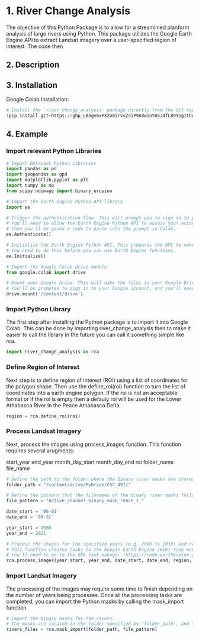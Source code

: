 # 1. River Change Analysis

The objective of this Python Package is to allow for a streamlined planform analysis of large rivers using Python. This package utilizes the Google Earth Engine API to extract Landsat imagery over a user-specified region of interest. The code then

## 2. Description


## 3. Installation

Google Colab Installation:

```python
# Install the 'river_change_analysis' package directly from the Git repository.
!pip install git+https://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@github.com/ianstlaurent/river_change_analysis.git
```


## 4. Example

### Import relevant Python Libraries

```python
# Import Relevant Python Libraries
import pandas as pd
import geopandas as gpd
import matplotlib.pyplot as plt
import numpy as np
from scipy.ndimage import binary_erosion

# Import the Earth Engine Python API library
import ee

# Trigger the authentication flow. This will prompt you to sign in to your Google account.
# You'll need to allow the Earth Engine Python API to access your account,
# then you'll be given a code to paste into the prompt in Colab.
ee.Authenticate()

# Initialize the Earth Engine Python API. This prepares the API to make requests to Earth Engine's servers.
# You need to do this before you can use Earth Engine functions.
ee.Initialize()

# Import the Google Colab drive module
from google.colab import drive

# Mount your Google Drive. This will make the files in your Google Drive accessible from this Google Colab notebook.
# You'll be prompted to sign in to your Google account, and you'll need to allow Colab to access your Google Drive.
drive.mount('/content/drive')
```

### Import Python Library

The first step after installing the Python package is to import it into Google Colab. This can be done by importing river_change_analysis then to make it easier to call the library in the future you can call it something simple like rca.

```python
import river_change_analysis as rca
```
### Define Region of Interest

Next step is to define region of interest (ROI) using a list of coordinates for the polygon shape. Then use the define_roi(roi) function to turn the list of coordinates into a earth engine polygon.  If the roi is not an acceptable format or if the roi is empty then a defauly roi will be used for the Lower Athabasca River in the Peace Athabasca Delta.

```python
region = rca.define_roi(roi)
```

### Process Landsat Imagery

Next, process the images using process_images function. This function requires several arugments:

start_year
end_year
month_day_start
month_day_end
roi
folder_name
file_name

```python
# Define the path to the folder where the binary river masks are stored.
folder_path = "/content/drive/MyDrive/CSC_497/"

# Define the pattern that the filenames of the binary river masks follow.
file_pattern = "Active_channel_binary_mask_reach_1_"

date_start = '06-01'
date_end = '09-31'

year_start = 1986
year_end = 2021

# Process the images for the specified years (e.g. 2000 to 2010) and region.
# This function creates tasks in the Google Earth Engine (GEE) task manager.
# You'll need to go to the GEE task manager (https://code.earthengine.google.com/tasks) and accept the tasks to start the processing.
rca.process_images(year_start, year_end, date_start, date_end, region, folder_path, file_pattern)
```

### Import Landsat Imagery

The processing of the images may require some time to finish depending on the number of years being processes. Once all the processing tasks are completed, you can import the Python masks by calling the mask_import function.

```python
# Import the binary masks for the rivers.
# The masks are located in the folder specified by 'folder_path', and their filenames follow the pattern specified by 'file_pattern'.
rivers_files = rca.mask_import(folder_path, file_pattern)
```

###





